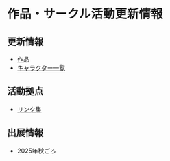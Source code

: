 # 作品・サークル活動更新情報

## 更新情報

- [作品](./info/works_updates.md)
- [キャラクター一覧](./character/chara_index.md)

## 活動拠点

- [リンク集](https://potofu.me/eeimend0kusai)

## 出展情報

- 2025年秋ごろ
